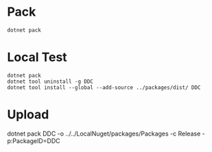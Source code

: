 # Pack
```
dotnet pack

```
# Local Test
```
dotnet pack
dotnet tool uninstall -g DDC
dotnet tool install --global --add-source ../packages/dist/ DDC

```
# Upload 
dotnet pack DDC -o ../../LocalNuget/packages/Packages -c Release -p:PackageID=DDC